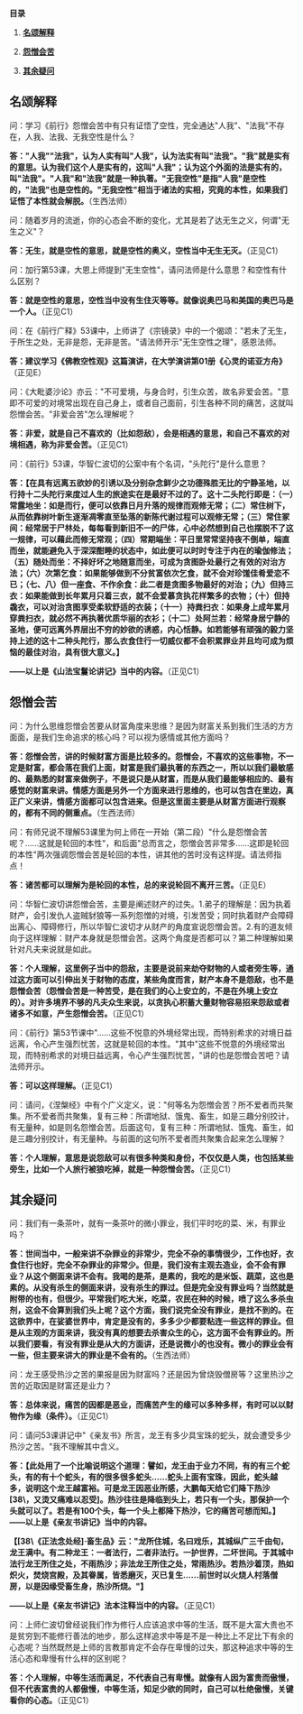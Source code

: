 **目录**

1.  [**名颂解释**](#名颂解释)

2.  [**怨憎会苦**](#怨憎会苦)

3.  [**其余疑问**](#其余疑问)

## 名颂解释

问：学习《前行》怨憎会苦中有只有证悟了空性，完全通达"人我"、"法我"不存在，人我、法我、无我空性是什么？

**答："人我""法我"，认为人实有叫"人我"，认为法实有叫"法我"。"我"就是实有的意思。认为我们这个人是实有的，这叫"人我"；认为这个外面的法是实有的，叫"法我"。"人我"和"法我"就是一种执著。"无我空性"是指"人我"是空性的，"法我"也是空性的。"无我空性"相当于诸法的实相，究竟的本性，如果我们证悟了本性就会解脱。**（生西法师）

问：随着岁月的流逝，你的心态会不断的变化，尤其是若了达无生之义，何谓"无生之义"？

**答：无生，就是空性的意思，就是空性的奥义，空性当中无生无灭。**（正见C1）

问：加行第53课，大恩上师提到"无生空性"，请问法师是什么意思？和空性有什么区别？

**答：就是空性的意思，空性当中没有生住灭等等。就像说奥巴马和美国的奥巴马是一个人。**（正见C1）

问：在《前行广释》53课中，上师讲了《宗镜录》中的一个偈颂："若未了无生，于所生之处，无非是怨，无非是苦。"请法师开示"无生空性之理"，感恩法师。

**答：建议学习《佛教空性观》这篇演讲，在大学演讲第01册《心灵的诺亚方舟》**（正见E）

问：《大毗婆沙论》亦云："不可爱境，与身合时，引生众苦，故名非爱会苦。"意即不可爱的对境常出现在自己身上，或者自己面前，引生各种不同的痛苦，这就叫怨憎会苦。"非爱会苦"怎么理解呢？

**答：非爱，就是自己不喜欢的（比如怨敌），会是相遇的意思，和自己不喜欢的对境相遇，称为非爱会苦。**（正见C1）

问：《前行》53课，华智仁波切的公案中有个名词，"头陀行"是什么意思？

**答：【在具有远离五欲妙的引诱以及分别杂念鲜少之功德殊胜无比的宁静圣地，以行持十二头陀行来度过人生的旅途实在是最好不过的了。这十二头陀行即是：（一）常露地坐：如是而行，便可以依靠日月升落的规律而观修无常；（二）常住树下，从而依靠树叶新生逐渐凋零直至坠落的新陈代谢过程可以观修无常；（三）常住冢间：经常居于尸林处，每每看到新旧不一的尸体，心中必然想到自己也摆脱不了这一规律，可以藉此而修无常观；（四）常期端坐：平日里常常坚持夜不倒单，端直而坐，就能避免入于深深酣睡的状态中，如此便可以时时专注于内在的瑜伽修法；（五）随处而坐：不择好坏之地随意而坐，可成为贪图卧处最行之有效的对治方法；（六）次第乞食：如果能够做到不分贫富依次乞食，就不会对珍馐佳肴爱恋不已；（七、八）但一座食、不作余食：此二者是贪图多物最好的对治；（九）但持三衣：如果能做到长年累月只着三衣，就不会爱慕贪执花样繁多的衣物；（十）但持毳衣，可以对治贪图享受柔软舒适的衣装；（十一）持粪扫衣：如果身上成年累月穿粪扫衣，就必然不再执著优质华丽的衣衫；（十二）处阿兰若：经常身居宁静的圣地，便可远离外界层出不穷的妙欲的诱惑，内心恬静。如若能够有顽强的毅力坚持上述的这十二种头陀行，那么衣食住行一切威仪都不会积累罪业并且均可成为烦恼的最佳对治，具有很大意义。】**

**——以上是《山法宝鬘论讲记》当中的内容。**（正见C1）

## 怨憎会苦

问：为什么思维怨憎会苦要从财富角度来思维？是因为财富关系到我们生活的方方面面，是我们生命追求的核心吗？可以视为感情或其他方面吗？

**答：怨憎会苦，讲的时候财富方面是比较多的。怨憎会，不喜欢的这些事物，不一定是财富，都会落在我们上面，财富是我们最执著的东西之一，所以以我们最敏感的、最熟悉的财富来做例子，不是说只是从财富，而是从我们最能够相应的、最有感觉的财富来讲。情感方面是另外一个方面来进行思维的，也可以包含在里边，真正广义来讲，情感方面都可以包含进来。但是这里面主要是从财富方面进行观察的，都有不同的侧重点。**（生西法师）

问：有师兄说不理解53课里为何上师在一开始（第二段）"什么是怨憎会苦呢？......这就是轮回的本性"，和后面"总而言之，怨憎会苦非常多......这即是轮回的本性"两次强调怨憎会苦是轮回的本性，讲其他的苦时没有这样提。请法师指点！

**答：诸苦都可以理解为是轮回的本性，总的来说轮回不离开三苦。**（正见E）

问：华智仁波切讲怨憎会苦，主要是阐述财产的过失。1.弟子的理解是：因为执着财产，会引发仇人盗贼豺狼等一系列怨憎的对境，引发苦受；同时执着财产会障碍出离心、障碍修行，所以华智仁波切才从财产的角度宣说怨憎会苦。2.有的道友倾向于这样理解：财产本身就是怨憎会苦。这两个角度是否都可以？第二种理解如果针对凡夫来说就是如此。

**答：个人理解，这里例子当中的怨敌，主要是说前来劫夺财物的人或者旁生等，通过这方面可以引伸出关于财物的态度，某些角度而言，财产本身不是怨敌，也不是怨憎会苦（怨憎会苦是一种苦受，是在我们的心上安立的，不是在外境上安立的）。对许多境界不够的凡夫众生来说，以贪执心积蓄大量财物容易招来怨敌或者诸多不如意，产生怨憎会苦。**（正见C1）

问：《前行》第53节课中"……这些不悦意的外境经常出现，而特别希求的对境日益远离，令心产生强烈忧苦，这就是轮回的本性。"其中"这些不悦意的外境经常出现，而特别希求的对境日益远离，令心产生强烈忧苦，"讲的也是怨憎会苦吧？请法师开示。

**答：可以这样理解。**（正见C1）

问：请问，《涅槃经》中有个广义定义，说："何等名为怨憎会苦？所不爱者而共聚集。所不爱者而共聚集，复有三种：所谓地狱、饿鬼、畜生，如是三趣分别挍计，有无量种，如是则名怨憎会苦。后面这句，复有三种：所谓地狱、饿鬼、畜生，如是三趣分别挍计，有无量种。与前面的这句所不爱者而共聚集合起来怎么理解？

**答：个人理解，意思是说怨敌可以有很多种类和身份，不仅仅是人类，也包括某些旁生，比如一个人旅行被狼吃掉，就是一种怨憎会苦。**（正见C1）

## 其余疑问

问：我们有一条茶叶，就有一条茶叶的微小罪业，我们平时吃的菜、米，有罪业吗？

**答：世间当中，一般来讲不杂罪业的非常少，完全不杂的事情很少，工作也好，衣食住行也好，完全不杂罪业的非常少。但是，我们没有主观去造业，会不会有罪业？从这个侧面来讲不会有。我喝的是茶，是素的，我吃的是米饭、蔬菜，这也是素的。从没有杀生的侧面来讲，没有杀生的罪过。但是完全没有罪业吗？当然就是附带的也有，但很少。平常我们吃大米，吃菜，农民在种的时候，喷了这么多杀虫剂，这会不会算到我们头上呢？这个方面，我们说完全没有罪业，是找不到的。在这欲界中，在娑婆世界中，肯定是没有的，多多少少都要粘连一些这样的罪业。但是从主观的方面来讲，我没有真的想要去杀害众生的心，这方面不会有罪业的。所以我们要看，有没有罪业是从大的方面讲，还是说微小的也没有。微小的罪业会有一些，但主要来讲大的罪业是不会有的。**（生西法师）

问：龙王感受热沙之苦的果报是因为财富吗？还是因为曾烧毁僧房等？这里热沙之苦的近取因是财富还是业力？

**答：总体来说，痛苦的因都是恶业，而痛苦产生的缘可以多种多样，有时可以以财物作为缘（条件）。**（正见C1）

问：请问53课讲记中"《亲友书》所言，龙王有多少具宝珠的蛇头，就会遭受多少热沙之苦。"我不理解其中含义。

**答：【此处用了一个比喻说明这个道理：譬如，龙王由于业力不同，有的有三个蛇头，有的有十个蛇头，有的很多很多蛇头......蛇头上面有宝珠，因此，蛇头越多，说明这个龙王越富裕。可是龙王因恶业所感，大鹏每天给它们降下热沙\[38\，又烫又痛难以忍受]。热沙往往是降临到头上，若只有一个头，那保护一个头就可以了。若是有100个头，每一个头上都降下热沙，它的痛苦可想而知。】——以上是《亲友书讲记》当中的内容。**

**【\[38\《正法念处经]·畜生品》云："龙所住城，名曰戏乐，其城纵广三千由旬，龙王满中。有二种龙王：一者法行，二者非法行。一护世界，二坏世间。于其城中法行龙王所住之处，不雨热沙；非法龙王所住之处，常雨热沙。若热沙着顶，热如炽火，焚烧宫殿，及其眷属，皆悉磨灭，灭已复生......前世时以火烧人村落僧房，以是因缘受畜生身，热沙所烧。"】**

**——以上是《亲友书讲记》法本注释当中的内容。**（正见C1）

问：上师仁波切曾经说我们作为修行人应该追求中等的生活，既不是大富大贵也不是贫穷到不能修行善法的地步，那么这样追求中等是不是一种比上不足比下有余的心态呢？当然既然是上师的言教那肯定不会存在卑慢的过失，那这种追求中等的生活心态和卑慢有什么样的区别呢？

**答：个人理解，中等生活而满足，不代表自己有卑慢。就像有人因为富贵而傲慢，但不代表富贵的人都傲慢，中等生活，知足少欲的同时，自己可以杜绝傲慢，关键看你的心态。**（正见C1）
